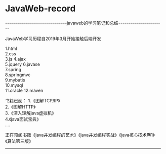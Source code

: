 # JavaWeb-record

-------------------------------javaweb的学习笔记和总结-----------------------



  JavaWeb学习历程自2019年3月开始接触后端开发
  
  1.html  
  2.css  
  3.js 
  4.ajax  
  5.jquery 
  6.javase  
  7.spring  
  8.springmvc  
  9.mybatis  
  10.mysql  
  11.oracle 
  12.maven  
  
  
  书籍已阅：
  1.《图解TCP/IP》  
  2.《图解HTTP》  
  3.《深入理解java虚拟机》  
  4.《java面试宝典》  
  ....  
  
  正在预阅书籍《java并发编程的艺术》《java并发编程实战》《java核心技术卷1》《算法第三版》
  
  ---------------------------------------------------------------------------
 

